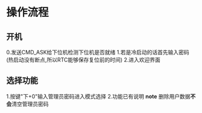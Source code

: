 # 操作流程

## 开机
0.发送CMD_ASK给下位机检测下位机是否就绪
1.若是冷启动的话首先输入密码(热启动没有断点,所以RTC能够保存复位前的时间)
2.进入欢迎界面

## 选择功能
1.按键"下+0"输入管理员密码进入模式选择
2.功能已有说明
**note** 删除用户数据**不会**清空管理员密码
